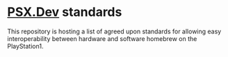 # [PSX.Dev](https://psx.dev/) standards

This repository is hosting a list of agreed upon standards for allowing easy interoperability between hardware and software homebrew on the PlayStation1.

